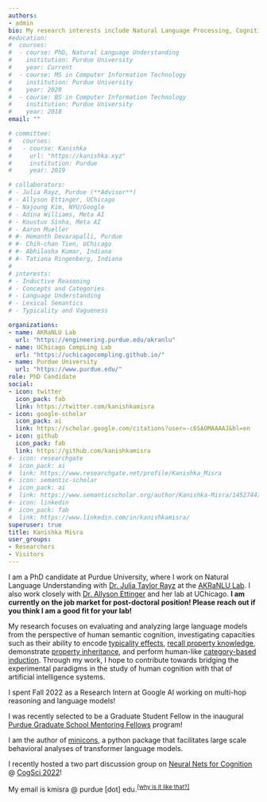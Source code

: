 ```yaml
---
authors:
- admin
bio: My research interests include Natural Language Processing, Cognitive Science, and Deep Learning.
#education:
#  courses:
#  - course: PhD, Natural Language Understanding
#    institution: Purdue University
#    year: Current
#  - course: MS in Computer Information Technology
#    institution: Purdue University
#    year: 2020
#  - course: BS in Computer Information Technology
#    institution: Purdue University
#    year: 2018
email: ""

# committee:
#   courses:
#   - course: Kanishka
#     url: "https://kanishka.xyz"
#     institution: Purdue
#     year: 2019

# collaborators:
# - Julia Rayz, Purdue (**Advisor**)
# - Allyson Ettinger, UChicago
# - Najoung Kim, NYU/Google
# - Adina Williams, Meta AI
# - Koustuv Sinha, Meta AI
# - Aaron Mueller
# #- Hemanth Devarapalli, Purdue
# #- Chih-chan Tien, UChicago
# #- Abhilasha Kumar, Indiana
# #- Tatiana Ringenberg, Indiana
# 
# interests:
# - Inductive Reasoning
# - Concepts and Categories
# - Language Understanding
# - Lexical Semantics
# - Typicality and Vagueness

organizations:
- name: AKRaNLU Lab
  url: "https://engineering.purdue.edu/akranlu"
- name: UChicago CompLing Lab
  url: "https://uchicagocompling.github.io/"
- name: Purdue University
  url: "https://www.purdue.edu/"
role: PhD Candidate
social:
- icon: twitter
  icon_pack: fab
  link: https://twitter.com/kanishkamisra
- icon: google-scholar
  icon_pack: ai
  link: https://scholar.google.com/citations?user=-c6SAOMAAAAJ&hl=en
- icon: github
  icon_pack: fab
  link: https://github.com/kanishkamisra
#- icon: researchgate
#  icon_pack: ai
#  link: https://www.researchgate.net/profile/Kanishka_Misra
#- icon: semantic-scholar
#  icon_pack: ai
#  link: https://www.semanticscholar.org/author/Kanishka-Misra/145274478
#- icon: linkedin
#  icon_pack: fab
#  link: https://www.linkedin.com/in/kanishkamisra/
superuser: true
title: Kanishka Misra
user_groups:
- Researchers
- Visitors
---
```


I am a PhD candidate at Purdue University, where I work on Natural Language Understanding with [Dr. Julia Taylor Rayz](https://polytechnic.purdue.edu/profile/taylo108) at the [AKRaNLU Lab](https://engineering.purdue.edu/AKRANLU/). I also work closely with [Dr. Allyson Ettinger](https://aetting.github.io/) and her lab at UChicago. **I am currently on the job market for post-doctoral position! Please reach out if you think I am a good fit for your lab!**

My research focuses on evaluating and analyzing large language models from the perspective of human semantic cognition, investigating capacities such as their ability to encode [typicality effects](https://arxiv.org/abs/2105.02987), [recall property knowledge](https://arxiv.org/abs/2205.06910), demonstrate [property inheritance](https://arxiv.org/abs/2210.01963), and perform human-like [category-based induction](https://arxiv.org/abs/2205.06910). Through my work, I hope to contribute towards bridging the experimental paradigms in the study of human cognition with that of artificial intelligence systems.

<!--I am particularly interested in characterizing the semantic knowledge made available to computational models that only learn from textual exposure. I work closely with [Dr. Allyson Ettinger](https://aetting.github.io/) and her lab at UChicago. 
<!--I am also affiliated with [CERIAS](https://www.cerias.purdue.edu/), Purdue's center for research and education in areas of information security.-->

I spent Fall 2022 as a Research Intern at Google AI working on multi-hop reasoning and language models!

I was recently selected to be a Graduate Student Fellow in the inaugural [Purdue Graduate School Mentoring Fellows](https://news.cla.purdue.edu/2021/12/01/purdues-graduate-school-mentoring-graduate-student-fellow-program/) program!

I am the author of [minicons](https://minicons.kanishka.website), a python package that facilitates large scale behavioral analyses of transformer language models.

I recently hosted a two part discussion group on [Neural Nets for Cognition](https://neural-nets-for-cognition.net/) @ [CogSci 2022](https://cognitivesciencesociety.org/cogsci-2022/)!

<!--In 2018, I was fortunate to be awarded the Purdue Research Foundation fellowship (now known as the Ross-Lynn Graduate Student Fellowship). I then taught database fundamentals to sophomore level undergraduates for three semesters. I am currently funded by an [NSF-EAGER grant](https://www.nsf.gov/awardsearch/showAward?AWD_ID=2039605&HistoricalAwards=false) focused on using artificial intelligence techniques to develop entertainment education materials for social-engineering research.-->

<!--I enjoy mentoring students interested in Natural Language Processing, check out my CV for some examples of undergraduate projects I have mentored.--->

<!--cdsad-->

<!---{{% alert note %}}
I am currently working on projects .
{{% /alert %}}--->

My email is kmisra \@ purdue \[dot\] edu.<sup><a href = "https://en.wikipedia.org/wiki/Address_munging">\[why is it like that?\]</a></sup>

